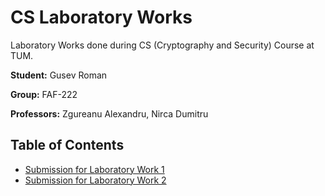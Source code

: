 # CS Laboratory Works
Laboratory Works done during CS (Cryptography and Security) Course at TUM.

**Student:** Gusev Roman

**Group:** FAF-222

**Professors:** Zgureanu Alexandru, Nirca Dumitru

## Table of Contents
- [Submission for Laboratory Work 1](Laboratory-Work-1-Caesar-Cipher)
- [Submission for Laboratory Work 2](Laboratory-Work-2-Frequency-Analysis)